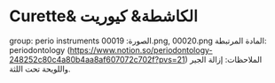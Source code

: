 # Curette& الكاشطة& كيوريت

group: perio instruments
الصورة: 00019.png, 00020.png
المادة المرتبطة: periodontology (https://www.notion.so/periodontology-248252c80c4a80b4aa8af607072c702f?pvs=21)
الملاحظات: إزالة الجير واللويحة تحت اللثة.